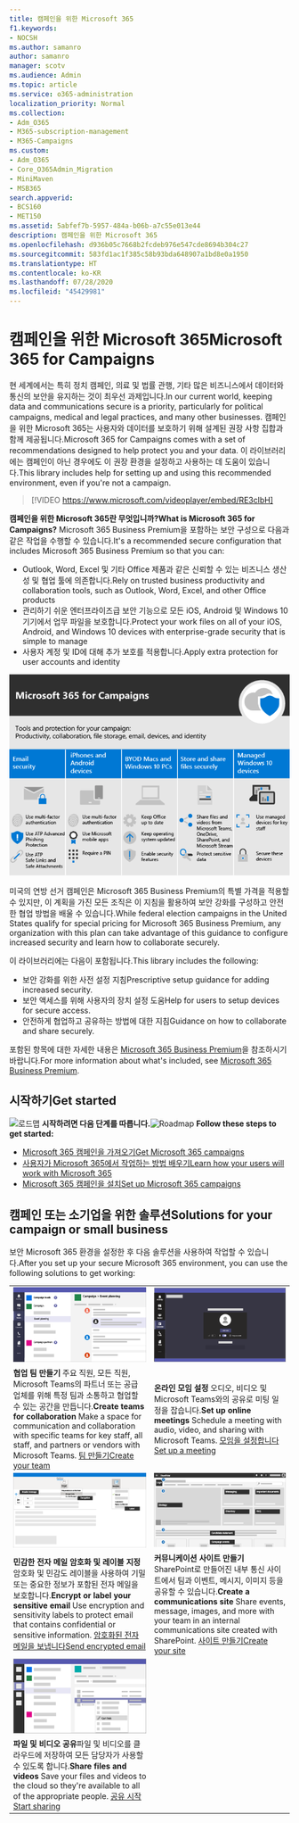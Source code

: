 ```yaml
---
title: 캠페인을 위한 Microsoft 365
f1.keywords:
- NOCSH
ms.author: samanro
author: samanro
manager: scotv
ms.audience: Admin
ms.topic: article
ms.service: o365-administration
localization_priority: Normal
ms.collection:
- Adm_O365
- M365-subscription-management
- M365-Campaigns
ms.custom:
- Adm_O365
- Core_O365Admin_Migration
- MiniMaven
- MSB365
search.appverid:
- BCS160
- MET150
ms.assetid: 5abfef7b-5957-484a-b06b-a7c55e013e44
description: 캠페인을 위한 Microsoft 365
ms.openlocfilehash: d936b05c7668b2fcdeb976e547cde8694b304c27
ms.sourcegitcommit: 583fd1ac1f385c58b93bda648907a1bd8e0a1950
ms.translationtype: HT
ms.contentlocale: ko-KR
ms.lasthandoff: 07/28/2020
ms.locfileid: "45429981"
---
```

<a name="microsoft-365-for-campaigns"></a><span data-ttu-id="baa4d-103">캠페인을 위한 Microsoft 365</span><span class="sxs-lookup"><span data-stu-id="baa4d-103">Microsoft 365 for Campaigns</span></span>
===========================

<span data-ttu-id="baa4d-104">현 세계에서는 특히 정치 캠페인, 의료 및 법률 관행, 기타 많은 비즈니스에서 데이터와 통신의 보안을 유지하는 것이 최우선 과제입니다.</span><span class="sxs-lookup"><span data-stu-id="baa4d-104">In our current world, keeping data and communications secure is a priority, particularly for political campaigns, medical and legal practices, and many other businesses.</span></span> <span data-ttu-id="baa4d-105">캠페인을 위한 Microsoft 365는 사용자와 데이터를 보호하기 위해 설계된 권장 사항 집합과 함께 제공됩니다.</span><span class="sxs-lookup"><span data-stu-id="baa4d-105">Microsoft 365 for Campaigns comes with a set of recommendations designed to help protect you and your data.</span></span> <span data-ttu-id="baa4d-106">이 라이브러리에는 캠페인이 아닌 경우에도 이 권장 환경을 설정하고 사용하는 데 도움이 있습니다.</span><span class="sxs-lookup"><span data-stu-id="baa4d-106">This library includes help for setting up and using this recommended environment, even if you're not a campaign.</span></span>


> [!VIDEO https://www.microsoft.com/videoplayer/embed/RE3clbH] 


<span data-ttu-id="baa4d-107">**캠페인을 위한 Microsoft 365란 무엇입니까?**</span><span class="sxs-lookup"><span data-stu-id="baa4d-107">**What is Microsoft 365 for Campaigns?**</span></span> <span data-ttu-id="baa4d-108">Microsoft 365 Business Premium을 포함하는 보안 구성으로 다음과 같은 작업을 수행할 수 있습니다.</span><span class="sxs-lookup"><span data-stu-id="baa4d-108">It's a recommended secure configuration that includes Microsoft 365 Business Premium so that you can:</span></span>
- <span data-ttu-id="baa4d-109">Outlook, Word, Excel 및 기타 Office 제품과 같은 신뢰할 수 있는 비즈니스 생산성 및 협업 툴에 의존합니다.</span><span class="sxs-lookup"><span data-stu-id="baa4d-109">Rely on trusted business productivity and collaboration tools, such as Outlook, Word, Excel, and other Office products</span></span> 
- <span data-ttu-id="baa4d-110">관리하기 쉬운 엔터프라이즈급 보안 기능으로 모든 iOS, Android 및 Windows 10 기기에서 업무 파일을 보호합니다.</span><span class="sxs-lookup"><span data-stu-id="baa4d-110">Protect your work files on all of your iOS, Android, and Windows 10 devices with enterprise-grade security that is simple to manage</span></span> 
- <span data-ttu-id="baa4d-111">사용자 계정 및 ID에 대해 추가 보호를 적용합니다.</span><span class="sxs-lookup"><span data-stu-id="baa4d-111">Apply extra protection for user accounts and identity</span></span> 

![Microsoft 365 Business Premium은 생산성 도구, 협업 도구, 파일 스토리지, 전자 메일, 장치 및 ID를 보호합니다.](../media/M365-WhatIsIt-SecurityFocus.png)

<span data-ttu-id="baa4d-113">미국의 연방 선거 캠페인은 Microsoft 365 Business Premium의 특별 가격을 적용할 수 있지만, 이 계획을 가진 모든 조직은 이 지침을 활용하여 보안 강화를 구성하고 안전한 협업 방법을 배울 수 있습니다.</span><span class="sxs-lookup"><span data-stu-id="baa4d-113">While federal election campaigns in the United States qualify for special pricing for Microsoft 365 Business Premium, any organization with this plan can take advantage of this guidance to configure increased security and learn how to collaborate securely.</span></span>

<span data-ttu-id="baa4d-114">이 라이브러리에는 다음이 포함됩니다.</span><span class="sxs-lookup"><span data-stu-id="baa4d-114">This library includes the following:</span></span>
- <span data-ttu-id="baa4d-115">보안 강화를 위한 사전 설정 지침</span><span class="sxs-lookup"><span data-stu-id="baa4d-115">Prescriptive setup guidance for adding increased security.</span></span>
- <span data-ttu-id="baa4d-116">보안 액세스를 위해 사용자의 장치 설정 도움</span><span class="sxs-lookup"><span data-stu-id="baa4d-116">Help for users to setup devices for secure access.</span></span>
- <span data-ttu-id="baa4d-117">안전하게 협업하고 공유하는 방법에 대한 지침</span><span class="sxs-lookup"><span data-stu-id="baa4d-117">Guidance on how to collaborate and share securely.</span></span>

<span data-ttu-id="baa4d-118">포함된 항목에 대한 자세한 내용은 [Microsoft 365 Business Premium](https://www.microsoft.com/microsoft-365/business)을 참조하시기 바랍니다.</span><span class="sxs-lookup"><span data-stu-id="baa4d-118">For more information about what's included, see [Microsoft 365 Business Premium](https://www.microsoft.com/microsoft-365/business).</span></span> 


<a name="get-started"></a><span data-ttu-id="baa4d-119">시작하기</span><span class="sxs-lookup"><span data-stu-id="baa4d-119">Get started</span></span>
--------------------------

<span data-ttu-id="baa4d-120">![로드맵](https://docs.microsoft.com/office/media/icons/walkthrough-map-blue.png) **시작하려면 다음 단계를 따릅니다.**</span><span class="sxs-lookup"><span data-stu-id="baa4d-120">![Roadmap](https://docs.microsoft.com/office/media/icons/walkthrough-map-blue.png) **Follow these steps to get started:**</span></span>  

- [<span data-ttu-id="baa4d-121">Microsoft 365 캠페인을 가져오기</span><span class="sxs-lookup"><span data-stu-id="baa4d-121">Get Microsoft 365 campaigns</span></span>](get-microsoft-365-campaigns.md)
- [<span data-ttu-id="baa4d-122">사용자가 Microsoft 365에서 작업하는 방법 배우기</span><span class="sxs-lookup"><span data-stu-id="baa4d-122">Learn how your users will work with Microsoft 365</span></span>](m365-campaigns-users.md)
- [<span data-ttu-id="baa4d-123">Microsoft 365 캠페인을 설치</span><span class="sxs-lookup"><span data-stu-id="baa4d-123">Set up Microsoft 365 campaigns</span></span>](microsoft-365-campaigns-setup-overview.md)



<a name="solutions-for-your-campaign-or-small-business"></a><span data-ttu-id="baa4d-124">캠페인 또는 소기업을 위한 솔루션</span><span class="sxs-lookup"><span data-stu-id="baa4d-124">Solutions for your campaign or small business</span></span>
--------------------------

<span data-ttu-id="baa4d-125">보안 Microsoft 365 환경을 설정한 후 다음 솔루션을 사용하여 작업할 수 있습니다.</span><span class="sxs-lookup"><span data-stu-id="baa4d-125">After you set up your secure Microsoft 365 environment, you can use the following solutions to get working:</span></span>

|               |               |
| ------------- | ------------- |
| ![SharePoint 커뮤니케이션 사이트](../media/sm-m365-democracy-teams-collab.png) | ![온라인 모임](../media/m365-democracy-teams-meetings.png) |
| <span data-ttu-id="baa4d-128">**협업 팀 만들기**  주요 직원, 모든 직원, Microsoft Teams의 파트너 또는 공급 업체를 위해 특정 팀과 소통하고 협업할 수 있는 공간을 만듭니다.</span><span class="sxs-lookup"><span data-stu-id="baa4d-128">**Create teams for collaboration**  Make a space for communication and collaboration with specific teams for key staff, all staff, and partners or vendors with Microsoft Teams.</span></span> [<span data-ttu-id="baa4d-129">팀 만들기</span><span class="sxs-lookup"><span data-stu-id="baa4d-129">Create your team</span></span>](create-teams-for-collaboration.md) | <span data-ttu-id="baa4d-130">**온라인 모임 설정**  오디오, 비디오 및 Microsoft Teams와의 공유로 미팅 일정을 잡습니다.</span><span class="sxs-lookup"><span data-stu-id="baa4d-130">**Set up online meetings**  Schedule a meeting with audio, video, and sharing with Microsoft Teams.</span></span> [<span data-ttu-id="baa4d-131">모임을 설정합니다</span><span class="sxs-lookup"><span data-stu-id="baa4d-131">Set up a meeting</span></span>](set-up-meetings.md) |
| ![암호화 되고 레이블이 지정 된 전자 메일](../media/sm-m365-campaign-email-encrypt.png) | ![SharePoint 커뮤니케이션 사이트](../media/sm-m365-democracy-comms-site.png) |
| <span data-ttu-id="baa4d-134">**민감한 전자 메일 암호화 및 레이블 지정**  암호화 및 민감도 레이블을 사용하여 기밀 또는 중요한 정보가 포함된 전자 메일을 보호합니다.</span><span class="sxs-lookup"><span data-stu-id="baa4d-134">**Encrypt or label your sensitive email**  Use encryption and sensitivity labels to protect email that contains confidential or sensitive information.</span></span> [<span data-ttu-id="baa4d-135">암호화된 전자 메일을 보냅니다</span><span class="sxs-lookup"><span data-stu-id="baa4d-135">Send encrypted email</span></span>](send-encrypted-email.md) | <span data-ttu-id="baa4d-136">**커뮤니케이션 사이트 만들기**  SharePoint로 만들어진 내부 통신 사이트에서 팀과 이벤트, 메시지, 이미지 등을 공유할 수 있습니다.</span><span class="sxs-lookup"><span data-stu-id="baa4d-136">**Create a communications site**  Share events, message, images, and more with your team in an internal communications site created with SharePoint.</span></span> [<span data-ttu-id="baa4d-137">사이트 만들기</span><span class="sxs-lookup"><span data-stu-id="baa4d-137">Create your site</span></span>](create-communications-site.md) |
| ![Microsoft Teams에서 파일 공유](../media/m365-democracy-teams-sharefiles.png) | |
| <span data-ttu-id="baa4d-139">**파일 및 비디오 공유**파일 및 비디오를 클라우드에 저장하여 모든 담당자가 사용할 수 있도록 합니다.</span><span class="sxs-lookup"><span data-stu-id="baa4d-139">**Share files and videos**  Save your files and videos to the cloud so they're available to all of the appropriate people.</span></span> [<span data-ttu-id="baa4d-140">공유 시작</span><span class="sxs-lookup"><span data-stu-id="baa4d-140">Start sharing</span></span>](share-files-and-videos.md) | |

